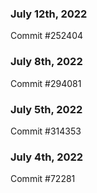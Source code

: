 ### July 12th, 2022

Commit #252404

### July 8th, 2022

Commit #294081

### July 5th, 2022

Commit #314353


### July 4th, 2022

Commit #72281
